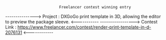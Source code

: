                             Freelancer contest winning entry
   ---------------> Project : DXGoGo print template in 3D, allowing the editor to preview the package sleeve. <-----------
   -----------------> Contest Link : https://www.freelancer.com/contest/render-print-template-in-d-2076131 <------------

